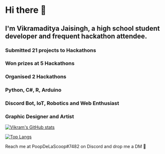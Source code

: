 # Hi there 👋

## I'm Vikramaditya Jaisingh, a high school student developer and frequent hackathon attendee.

### Submitted 21 projects to Hackathons
### Won prizes at 5 Hackathons
### Organised 2 Hackathons
### Python, C#, R, Arduino
### Discord Bot, IoT, Robotics and Web Enthusiast
### Graphic Designer and Artist

[![Vikram's GitHub stats](https://github-readme-stats.vercel.app/api?username=TheVikJ&count_private=true&show_icons=true&theme=dark)](https://github.com/anuraghazra/github-readme-stats)

[![Top Langs](https://github-readme-stats.vercel.app/api/top-langs/?username=TheVikJ&langs_count=10&theme=dark&exclude_repo=MLH-Event-App)](https://github.com/anuraghazra/github-readme-stats)

Reach me at PoopDeLaScoop#7482 on Discord and drop me a DM 🙂
